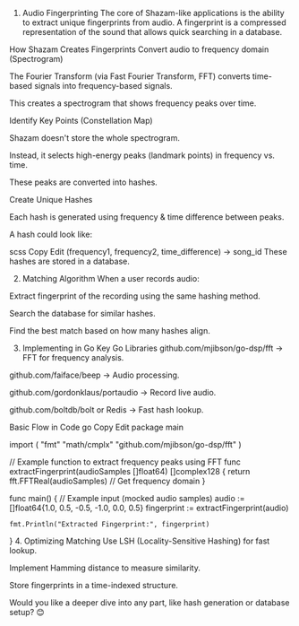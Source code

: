 1. Audio Fingerprinting
The core of Shazam-like applications is the ability to extract unique fingerprints from audio. A fingerprint is a compressed representation of the sound that allows quick searching in a database.

How Shazam Creates Fingerprints
Convert audio to frequency domain (Spectrogram)

The Fourier Transform (via Fast Fourier Transform, FFT) converts time-based signals into frequency-based signals.

This creates a spectrogram that shows frequency peaks over time.

Identify Key Points (Constellation Map)

Shazam doesn't store the whole spectrogram.

Instead, it selects high-energy peaks (landmark points) in frequency vs. time.

These peaks are converted into hashes.

Create Unique Hashes

Each hash is generated using frequency & time difference between peaks.

A hash could look like:

scss
Copy
Edit
(frequency1, frequency2, time_difference) → song_id
These hashes are stored in a database.

2. Matching Algorithm
When a user records audio:

Extract fingerprint of the recording using the same hashing method.

Search the database for similar hashes.

Find the best match based on how many hashes align.

3. Implementing in Go
Key Go Libraries
github.com/mjibson/go-dsp/fft → FFT for frequency analysis.

github.com/faiface/beep → Audio processing.

github.com/gordonklaus/portaudio → Record live audio.

github.com/boltdb/bolt or Redis → Fast hash lookup.

Basic Flow in Code
go
Copy
Edit
package main

import (
    "fmt"
    "math/cmplx"
    "github.com/mjibson/go-dsp/fft"
)

// Example function to extract frequency peaks using FFT
func extractFingerprint(audioSamples []float64) []complex128 {
    return fft.FFTReal(audioSamples) // Get frequency domain
}

func main() {
    // Example input (mocked audio samples)
    audio := []float64{1.0, 0.5, -0.5, -1.0, 0.0, 0.5} 
    fingerprint := extractFingerprint(audio)

    fmt.Println("Extracted Fingerprint:", fingerprint)
}
4. Optimizing Matching
Use LSH (Locality-Sensitive Hashing) for fast lookup.

Implement Hamming distance to measure similarity.

Store fingerprints in a time-indexed structure.

Would you like a deeper dive into any part, like hash generation or database setup? 😊